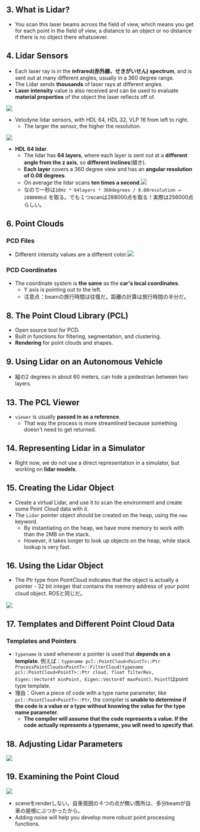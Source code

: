 ## 3. What is Lidar?

- You scan this laser beams across the field of view, which means you get for each point in the field of view, a distance to an object or no distance if there is no object there whatsoever.

## 4. Lidar Sensors

- Each laser ray is in the **infrared(赤外線、せきがいせん) spectrum**, and is sent out at many different angles, usually in a 360 degree range.
- The Lidar sends **thousands** of laser rays at different angles.
- **Laser intensity** value is also received and can be used to evaluate **material properties** of the object the laser reflects off of.

 ![](img/lidar-velodyne.png)

- Velodyne lidar sensors, with HDL 64, HDL 32, VLP 16 from left to right.
  - The larger the sensor, the higher the resolution.

![](img/hdl-64e.png)

- **HDL 64 lidar**.
  - The lidar has **64 layers**, where each layer is sent out at a **different angle from the z axis**, so **different inclines**(傾き).
  - **Each layer** covers a 360 degree view and has an **angular resolution of 0.08 degrees**.
  - On average the lidar scans **ten times a second**.![](img/vlp-sensor-specs.png)
  - なので一秒は`10Hz * 64layers * 360degrees / 0.08resolution = 2880000点` を取る。でも１つscanは288000点を取る！実際は256000点らしい。

## 6. Point Clouds

### PCD Files

- Different intensity values are a different color.![](img/pcd2.png)

### PCD Coordinates

- The coordinate system is **the same** as the **car's local coordinates**.
  - Y axis is pointing out to the left.
  - 注意点：beamの旅行時間は往復だ。距離の計算は旅行時間の半分だ。

## 8. The Point Cloud Library (PCL)

- Open source tool for PCD.
- Built in functions for filtering, segmentation, and clustering.
- **Rendering** for point clouds and shapes.

## 9. Using Lidar on an Autonomous Vehicle

- 縦の2 degrees in about 60 meters, can hide a pedestrian between two layers.

## 13. The PCL Viewer

- `viewer` is usually **passed in as a reference**.
  - That way the process is more streamlined because something doesn't need to get returned.

## 14. Representing Lidar in a Simulator

- Right now, we do not use a direct representation in a simulator, but working on **lidar models**.

## 15. Creating the Lidar Object

- Create a virtual Lidar, and use it to scan the environment and create some Point Cloud data with it.
- The `Lidar` pointer object should be created on the heap, using the `new` keyword.
  - By instantiating on the heap, we have more memory to work with than the 2MB on the stack.
  - However, it takes longer to look up objects on the heap, while stack lookup is very fast.

## 16. Using the Lidar Object

- The Ptr type from PointCloud indicates that the object is actually a pointer - 32 bit integer that contains the memory address of your point cloud object. ROSと同じだ。

![](img/render-lidar-rays.png)

## 17. Templates and Different Point Cloud Data

### Templates and Pointers

- `typename` is used whenever a pointer is used that **depends on a template**. 例えば：`typename pcl::PointCloud<PointT>::Ptr ProcessPointClouds<PointT>::FilterCloud(typename pcl::PointCloud<PointT>::Ptr cloud, float filterRes, Eigen::Vector4f minPoint, Eigen::Vector4f maxPoint)`. `PointT`はpoint type template.
- 理由：Given a piece of code with a type name parameter, like `pcl::PointCloud<PointT>::Ptr`, the compiler is **unable to determine if the code is a value or a type without knowing the value for the type name parameter**.
  - **The compiler will assume that the code represents a value. If the code actually represents a typename, you will need to specify that**.

## 18. Adjusting Lidar Parameters

![](img/increase-granularity-add-noise-2020-08-02-11-13-15.png)

## 19. Examining the Point Cloud

![](img/render-point-cloud-2020-08-02-11-52-56.png)

- sceneをrenderしない。自車周囲の４つの点が無い箇所は、多分beamが自車の屋根にぶつかったから。
- Adding noise will help you develop more robust point processing functions.